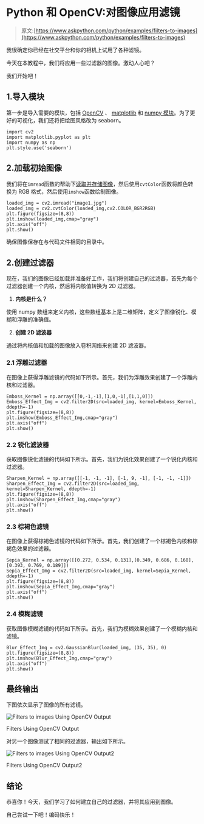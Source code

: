 # Python 和 OpenCV:对图像应用滤镜

> 原文:[https://www.askpython.com/python/examples/filters-to-images](https://www.askpython.com/python/examples/filters-to-images)

我很确定你已经在社交平台和你的相机上试用了各种滤镜。

今天在本教程中，我们将应用一些过滤器的图像。激动人心吧？

我们开始吧！

## 1.导入模块

第一步是导入需要的模块，包括 [OpenCV](https://www.askpython.com/python-modules/read-images-in-python-opencv) 、 [matplotlib](https://www.askpython.com/python-modules/matplotlib/python-matplotlib) 和 [numpy 模块](https://www.askpython.com/python-modules/numpy/python-numpy-module)。为了更好的可视化，我们还将把绘图风格改为 seaborn。

```
import cv2
import matplotlib.pyplot as plt
import numpy as np
plt.style.use('seaborn')

```

## 2.加载初始图像

我们将在`imread`函数的帮助下[读取并存储图像](https://www.askpython.com/python-modules/read-images-in-python-opencv)，然后使用`cvtColor`函数将颜色转换为 RGB 格式，然后使用`imshow`函数绘制图像。

```
loaded_img = cv2.imread("image1.jpg")
loaded_img = cv2.cvtColor(loaded_img,cv2.COLOR_BGR2RGB)
plt.figure(figsize=(8,8))
plt.imshow(loaded_img,cmap="gray")
plt.axis("off")
plt.show()

```

确保图像保存在与代码文件相同的目录中。

## 2.创建过滤器

现在，我们的图像已经加载并准备好工作，我们将创建自己的过滤器，首先为每个过滤器创建一个内核，然后将内核值转换为 2D 过滤器。

1.  **内核是什么？**

使用 numpy 数组来定义内核，这些数组基本上是二维矩阵，定义了图像锐化、模糊和浮雕的准确值。

2.  **创建 2D 滤波器**

通过将内核值和加载的图像放入卷积网络来创建 2D 滤波器。

### 2.1 浮雕过滤器

在图像上获得浮雕滤镜的代码如下所示。首先，我们为浮雕效果创建了一个浮雕内核和过滤器。

```
Emboss_Kernel = np.array([[0,-1,-1],[1,0,-1],[1,1,0]])
Emboss_Effect_Img = cv2.filter2D(src=loaded_img, kernel=Emboss_Kernel, ddepth=-1)
plt.figure(figsize=(8,8))
plt.imshow(Emboss_Effect_Img,cmap="gray")
plt.axis("off")
plt.show()

```

### 2.2 锐化滤波器

获取图像锐化滤镜的代码如下所示。首先，我们为锐化效果创建了一个锐化内核和过滤器。

```
Sharpen_Kernel = np.array([[-1, -1, -1], [-1, 9, -1], [-1, -1, -1]])
Sharpen_Effect_Img = cv2.filter2D(src=loaded_img, kernel=Sharpen_Kernel, ddepth=-1)
plt.figure(figsize=(8,8))
plt.imshow(Sharpen_Effect_Img,cmap="gray")
plt.axis("off")
plt.show()

```

### 2.3 棕褐色滤镜

在图像上获得棕褐色滤镜的代码如下所示。首先，我们创建了一个棕褐色内核和棕褐色效果的过滤器。

```
Sepia_Kernel = np.array([[0.272, 0.534, 0.131],[0.349, 0.686, 0.168],[0.393, 0.769, 0.189]])
Sepia_Effect_Img = cv2.filter2D(src=loaded_img, kernel=Sepia_Kernel, ddepth=-1)
plt.figure(figsize=(8,8))
plt.imshow(Sepia_Effect_Img,cmap="gray")
plt.axis("off")
plt.show()

```

### 2.4 模糊滤镜

获取图像模糊滤镜的代码如下所示。首先，我们为模糊效果创建了一个模糊内核和滤镜。

```
Blur_Effect_Img = cv2.GaussianBlur(loaded_img, (35, 35), 0)
plt.figure(figsize=(8,8))
plt.imshow(Blur_Effect_Img,cmap="gray")
plt.axis("off")
plt.show()

```

## 最终输出

下图依次显示了图像的所有滤镜。

![Filters to images Using OpenCV Output](../Images/ec13da4d294c64fd17cf3e846d85bd74.png)

Filters Using OpenCV Output

对另一个图像测试了相同的过滤器，输出如下所示。

![Filters to images Using OpenCV Output2](../Images/f182d63dc75655ed8412a770d0016b87.png)

Filters Using OpenCV Output2

## 结论

恭喜你！今天，我们学习了如何建立自己的过滤器，并将其应用到图像。

自己尝试一下吧！编码快乐！